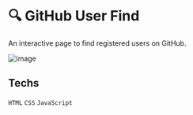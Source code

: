 # 🔍 GitHub User Find
An interactive page to find registered users on GitHub.

![image](https://github.com/user-attachments/assets/771cfc03-e5ab-4d7f-97bb-9e9ea4cd6f91)

## Techs
`HTML` `CSS` `JavaScript`